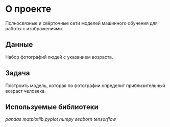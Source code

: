 # О проекте
Полносвязные и свёрточные сети моделей машинного обучения для работы с изображениями.

## Данные
Набор фотографий людей с указанием возраста.

## Задача

Построить модель, которая по фотографии определит приблизительный возраст человека. 

## Используемые библиотеки
*pandas*
*matplotlib.pyplot*
*numpy*
*seaborn*
*tensorflow*
